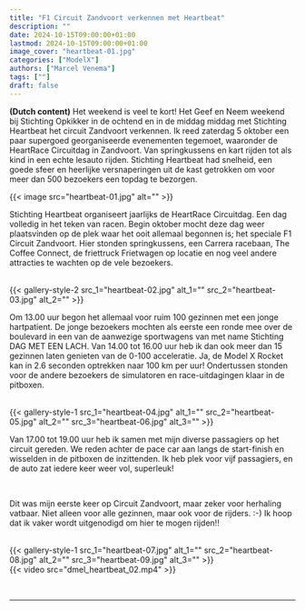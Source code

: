 ```yaml
---
title: "F1 Circuit Zandvoort verkennen met Heartbeat"
description: ""
date: 2024-10-15T09:00:00+01:00
lastmod: 2024-10-15T09:00:00+01:00
image_cover: "heartbeat-01.jpg"
categories: ["ModelX"]
authors: ["Marcel Venema"] 
tags: [""]
draft: false
---
```


**(Dutch content)** Het weekend is veel te kort! Het Geef en Neem weekend bij Stichting Opkikker in de ochtend en in de middag middag met Stichting Heartbeat het circuit Zandvoort verkennen. Ik reed zaterdag 5 oktober een paar supergoed georganiseerde evenementen tegemoet, waaronder de HeartRace Circuitdag in Zandvoort. Van springkussens en kart rijden tot als kind in een echte lesauto rijden. Stichting Heartbeat had snelheid, een goede sfeer en heerlijke versnaperingen uit de kast getrokken om voor meer dan 500 bezoekers een topdag te bezorgen.

<!--more-->

{{< image src="heartbeat-01.jpg" alt="" >}}

Stichting Heartbeat organiseert jaarlijks de HeartRace Circuitdag. Een dag volledig in het teken van racen. Begin oktober mocht deze dag weer plaatsvinden op de plek waar het ooit allemaal begonnen is; het speciale F1 Circuit Zandvoort. Hier stonden springkussens, een Carrera racebaan, The Coffee Connect, de friettruck Frietwagen op locatie en nog veel andere attracties te wachten op de vele bezoekers. 

<br/>
{{< gallery-style-2 
  src_1="heartbeat-02.jpg" alt_1="" 
  src_2="heartbeat-03.jpg" alt_2=""
>}}
<br/>

Om 13.00 uur begon het allemaal voor ruim 100 gezinnen met een jonge hartpatient. De jonge bezoekers mochten als eerste een ronde mee over de boulevard in een van de aanwezige sportwagens van met name Stichting DAG MET EEN LACH. Van 14.00 tot 16.00 uur heb ik dan ook meer dan 15 gezinnen laten genieten van de 0-100 acceleratie. Ja, de Model X Rocket kan in 2.6 seconden optrekken naar 100 km per uur! Ondertussen stonden voor de andere bezoekers de simulatoren en race-uitdagingen klaar in de pitboxen. 
 
<br/>
{{< gallery-style-1 
  src_1="heartbeat-04.jpg" alt_1="" 
  src_2="heartbeat-05.jpg" alt_2="" 
  src_3="heartbeat-06.jpg" alt_3="" 
>}}
<br/>

Van 17.00 tot 19.00 uur heb ik samen met mijn diverse passagiers op het circuit gereden. We reden achter de pace car aan langs de start-finish en wisselden in de pitboxen de inzittenden. Ik heb plek voor vijf passagiers,  en de auto zat iedere keer weer vol, superleuk! 

<br/>

Dit was mijn eerste keer op Circuit Zandvoort, maar zeker voor herhaling vatbaar. Niet alleen voor alle gezinnen, maar ook voor de rijders. :-) Ik hoop dat ik vaker wordt uitgenodigd om hier te mogen rijden!!

<br/>
{{< gallery-style-1 
  src_1="heartbeat-07.jpg" alt_1="" 
  src_2="heartbeat-08.jpg" alt_2="" 
  src_3="heartbeat-09.jpg" alt_3="" 
>}}
<br/>
{{< video src="dmel_heartbeat_02.mp4" >}}
<br/>

&nbsp;

---
&nbsp;
